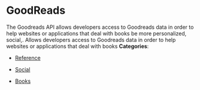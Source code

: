 # GoodReads


The Goodreads API allows developers access to Goodreads data in order to help websites or applications that deal with books be more personalized, social,. Allows developers access to Goodreads data in order to help websites or applications that deal with books
**Categories**:

- [Reference](https://github/awesome-apis/awesome-apis#reference)

- [Social](https://github/awesome-apis/awesome-apis#social)

- [Books](https://github/awesome-apis/awesome-apis#books)



